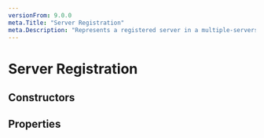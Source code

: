 ```yaml
---
versionFrom: 9.0.0
meta.Title: "Server Registration"
meta.Description: "Represents a registered server in a multiple-servers environment."
---
```


# Server Registration


## Constructors

## Properties

